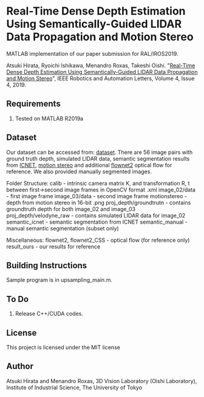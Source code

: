 # Real-Time Dense Depth Estimation Using Semantically-Guided LIDAR Data Propagation and Motion Stereo

MATLAB implementation of our paper submission for RAL/IROS2019.

Atsuki Hirata, Ryoichi Ishikawa, Menandro Roxas, Takeshi Oishi. "[Real-Time Dense Depth Estimation Using Semantically-Guided LIDAR Data Propagation and Motion Stereo](https://ieeexplore.ieee.org/document/8756107)", IEEE Robotics and Automation Letters, Volume 4, Issue 4, 2019.

## Requirements
1. Tested on MATLAB R2019a

## Dataset
Our dataset can be accessed from: [dataset](https://b2.cvl.iis.u-tokyo.ac.jp/~roxas/data_iros2019_open.zip). There are 56 image pairs with ground truth depth, simulated LIDAR data, semantic segmentation results from [ICNET](https://github.com/hellochick/ICNet-tensorflow), [motion stereo](https://github.com/menandro/Reconflow) and additional [flownet2](https://github.com/lmb-freiburg/flownet2) optical flow for reference. We also provided manually segmented images.

Folder Structure:
calib - intrinsic camera matrix K, and transformation R, t between first->second image frames in OpenCV format .xml 
image_02/data - first image frame
image_03/data - second image frame
motionstereo - depth from motion stereo in 16-bit .png
proj_depth/groundtrutn - contains groundtruth depth for both image_02 and image_03 
proj_depth/velodyne_raw - contains simulated LIDAR data for image_02
semantic_icnet - semantic segmentation from ICNET
semantic_manual - manual semantic segmentation (subset only)

Miscellaneous:
flownet2, flownet2_CSS - optical flow (for reference only)
result_ours - our results for reference

## Building Instructions
Sample program is in upsampling_main.m.

## To Do
1. Release C++/CUDA codes.

## License
This project is licensed under the MIT license

## Author
Atsuki Hirata and Menandro Roxas, 3D Vision Laboratory (Oishi Laboratory), Institute of Industrial Science, The University of Tokyo


